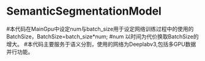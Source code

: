 # SemanticSegmentationModel
#本代码在MainGpu中设定num与batch_size用于设定网络训练过程中的使用的BatchSize，BatchSize=batch_size*num;
#num 以时间为代价换取BatchSize的增大。
#本代码主要服务于语义分割，使用的网络为Deeplabv3,包括多GPU数据并行功能。
